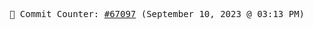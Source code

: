 <p align="center">
    <samp>
        📮 Commit Counter: <a href="https://github.com/Javascript-void0/Javascript-void0/commits/main">#67097</a> (September 10, 2023 @ 03:13 PM)
    </samp>
</p>